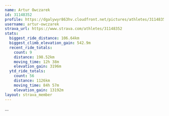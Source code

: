 ```yaml
---
name: Artur Owczarek
id: 31148352
profile: https://dgalywyr863hv.cloudfront.net/pictures/athletes/31148352/15906846/1/large.jpg
username: artur-owczarek
strava_url: https://www.strava.com/athletes/31148352
stats:
  biggest_ride_distance: 106.64km
  biggest_climb_elevation_gain: 542.9m
  recent_ride_totals:
    count: 9
    distance: 198.52km
    moving_time: 12h 38m
    elevation_gain: 3196m
  ytd_ride_totals:
    count: 56
    distance: 1126km
    moving_time: 84h 57m
    elevation_gain: 13192m
layout: strava_member
--- 
```

...
